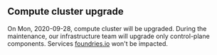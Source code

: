 ## Compute cluster upgrade

On Mon, 2020-09-28, compute cluster will be upgraded.
During the maintenance, our infrastructure team will upgrade only control-plane components.
Services [foundries.io](https://foundries.io) won't be impacted.
